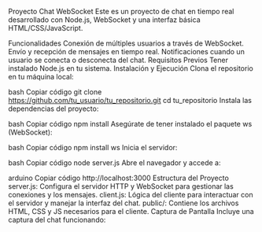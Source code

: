Proyecto Chat WebSocket
Este es un proyecto de chat en tiempo real desarrollado con Node.js, WebSocket y una interfaz básica HTML/CSS/JavaScript.

Funcionalidades
Conexión de múltiples usuarios a través de WebSocket.
Envío y recepción de mensajes en tiempo real.
Notificaciones cuando un usuario se conecta o desconecta del chat.
Requisitos Previos
Tener instalado Node.js en tu sistema.
Instalación y Ejecución
Clona el repositorio en tu máquina local:

bash
Copiar código
git clone https://github.com/tu_usuario/tu_repositorio.git
cd tu_repositorio
Instala las dependencias del proyecto:

bash
Copiar código
npm install
Asegúrate de tener instalado el paquete ws (WebSocket):

bash
Copiar código
npm install ws
Inicia el servidor:

bash
Copiar código
node server.js
Abre el navegador y accede a:

arduino
Copiar código
http://localhost:3000
Estructura del Proyecto
server.js: Configura el servidor HTTP y WebSocket para gestionar las conexiones y los mensajes.
client.js: Lógica del cliente para interactuar con el servidor y manejar la interfaz del chat.
public/: Contiene los archivos HTML, CSS y JS necesarios para el cliente.
Captura de Pantalla
Incluye una captura del chat funcionando:
